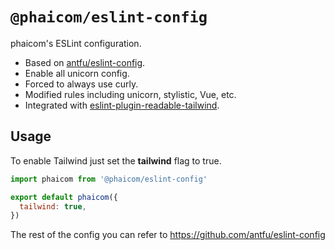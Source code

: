 # `@phaicom/eslint-config`

phaicom's ESLint configuration.

- Based on [antfu/eslint-config](https://github.com/antfu/eslint-config).
- Enable all unicorn config.
- Forced to always use curly.
- Modified rules including unicorn, stylistic, Vue, etc.
- Integrated with [eslint-plugin-readable-tailwind](https://github.com/schoero/eslint-plugin-readable-tailwind).

## Usage
To enable Tailwind just set the **tailwind** flag to true.

```js
import phaicom from '@phaicom/eslint-config'

export default phaicom({
  tailwind: true,
})
```
The rest of the config you can refer to https://github.com/antfu/eslint-config
